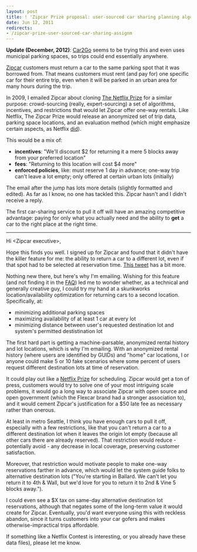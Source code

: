```yaml
---
layout: post
title: ! 'Zipcar Prize proposal: user-sourced car sharing planning algorithm'
date: Jun 12, 2011
redirects:
- /zipcar-prize-user-sourced-car-sharing-assignm
---
```


**Update (December, 2012)**: [Car2Go](http://car2go.com) seems to be trying this and even uses municipal parking spaces, so trips could end essentially anywhere.

[Zipcar](http://www.zipcar.com/) customers must return a car to the same parking spot that it was borrowed from. That means customers must rent (and pay for) one specific car for their entire trip, even when it will be parked in an urban area for many hours during the trip.

In 2009, I emailed Zipcar about cloning [The Netflix Prize](http://www.netflixprize.com/) for a similar purpose: crowd-sourcing (really, expert-sourcing) a set of algorithms, incentives, and restrictions that would let Zipcar offer one-way rentals. Like Netflix, The Zipcar Prize would release an anonymized set of trip data, parking space locations, and an evaluation method (which might emphasize certain aspects, as Netflix [did](http://www.netflixprize.com//faq#prize)).

This would be a mix of:

* **incentives**: "We'll discount $2 for returning it a mere 5 blocks away from your preferred location"
* **fees**: "Returning to this location will cost $4 more"
* **enforced policies**, like: must reserve 1 day in advance; one-way trip can't leave a lot empty; only offered at certain urban lots (initially)

The email after the jump has lots more details (slightly formatted and edited). As far as I know, no one has tackled this. Zipcar hasn't and I didn't receive a reply.

The first car-sharing service to pull it off will have an amazing competitive advantage: paying for only what you actually need and the ability to **get** a car to the right place at the right time.

* * *

Hi \<Zipcar executive\>,

Hope this finds you well. I signed up for Zipcar and found that it didn't have the killer feature for me: the ability to return a car to a different lot, even if that spot had to be selected at reservation time. [This tweet](http://twitter.com/troyd/status/3625900233) has a bit more.

Nothing new there, but here's why I'm emailing. Wishing for this feature (and not finding it in the [FAQ](http://www.zipcar.com/how/)) led me to wonder whether, as a technical and generally creative guy, I could try my hand at a skunkworks location/availability optimization for returning cars to a second location. Specifically, at:

* minimizing additional parking spaces
* maximizing availability of at least 1 car at every lot
* minimizing distance between user's requested destination lot and system's permitted destistination lot

The first hard part is getting a machine-parsable, anonymized rental history and lot locations, which is why I'm emailing. With an anonymized rental history (where users are identified by GUIDs) and "home" car locations, I or anyone could make 5 or 10 fake scenarios where some percent of users request different destination lots at time of reservation.

It could play out like a [Netflix Prize](http://www.netflixprize.com/) for scheduling. Zipcar would get a ton of press, customers would try to solve one of your most intriguing scale problems, it would go a long way to associate Zipcar with open source and open government (which the Flexcar brand had a stronger association to), and it would cement Zipcar's justification for a $50 late fee as necessary rather than onerous.

At least in metro Seattle, I think you have enough cars to pull it off, especially with a few restrictions, like that you can't return a car to a different destination lot when it leaves the origin lot empty (because all other cars there are already reserved). That restriction would reduce - potentially avoid - any decrease in local coverage, preserving customer satisfaction.

Moreover, that restriction would motivate people to make one-way reservations farther in advance, which would let the system guide folks to alternative destination lots ("You're starting in Ballard. We can't let you return it to 4th & Wall, but we'd love for you to return it to 2nd & Vine 5 blocks away.").

I could even see a $X tax on same-day alternative destination lot reservations, although that negates some of the long-term value it would create for Zipcar. Eventually, you'd want everyone using this with reckless abandon, since it turns customers into your car gofers and makes otherwise-impractical trips affordable.

If something like a Netflix Contest is interesting, or you already have these data files), please let me know.